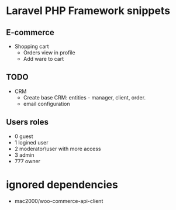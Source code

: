# Laravel PHP Framework snippets

## E-commerce
* Shopping cart
    - Orders view in profile
    - Add ware to cart
    
    
## TODO
* CRM
    - Create base CRM: entities - manager, client, order.
    - email configuration

## Users roles
  - 0 guest
  - 1 logined user
  - 2 moderator\user with more access
  - 3 admin
  - 777 owner


# ignored dependencies
* mac2000/woo-commerce-api-client
